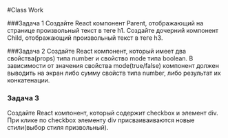 #Class Work 

###Задача 1 
Создайте React компонент Parent, отображающий на странице произвольный текст в теге h1.
Создайте дочерний компонент Child, отображающий произвольный текст в теге h3.

###Задача 2 
Создайте React компонент, который имеет два свойства(props) типа number  и свойство mode типа boolean.
В зависимости от значения свойства mode(true/false) компонент должен выводить на экран либо сумму свойств типа number, либо результат их конкатенации.

### Задача 3 	 
Создайте React компонент, который содержит checkbox и элемент div. При клике по checkbox элементу div присваиваиваются новые стили(выбор стиля призвольный). 
